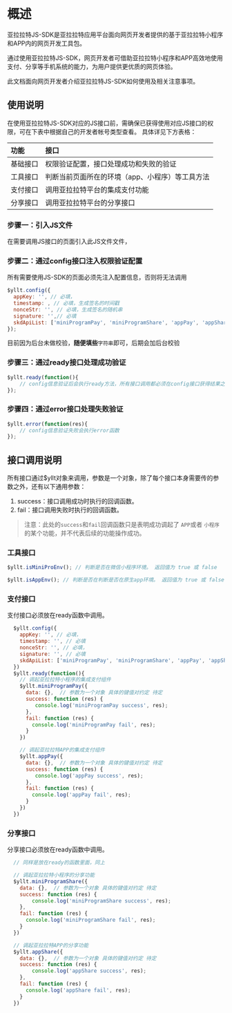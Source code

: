 # 概述

亚拉拉特JS-SDK是亚拉拉特应用平台面向网页开发者提供的基于亚拉拉特小程序和APP内的网页开发工具包。

通过使用亚拉拉特JS-SDK，网页开发者可借助亚拉拉特小程序和APP高效地使用支付、分享等手机系统的能力，为用户提供更优质的网页体验。

此文档面向网页开发者介绍亚拉拉特JS-SDK如何使用及相关注意事项。

## 使用说明

在使用亚拉拉特JS-SDK对应的JS接口前，需确保已获得使用对应JS接口的权限，可在下表中根据自己的开发者帐号类型查看。 具体详见下方表格：

|功能|接口|
|:-|:-|
|基础接口|权限验证配置，接口处理成功和失败的验证|
|工具接口|判断当前页面所在的环境（app、小程序）等工具方法|
|支付接口|调用亚拉拉特平台的集成支付功能|
|分享接口|调用亚拉拉特平台的分享接口|

### 步骤一：引入JS文件

在需要调用JS接口的页面引入此JS文件文件，

### 步骤二：通过config接口注入权限验证配置

所有需要使用JS-SDK的页面必须先注入配置信息，否则将无法调用

```js
$yllt.config({
  appKey: '', // 必填，
  timestamp: , // 必填，生成签名的时间戳
  nonceStr: '', // 必填，生成签名的随机串
  signature: '',// 必填
  skdApiList: ['miniProgramPay', 'miniProgramShare', 'appPay', 'appShare'] // 必填，需要使用的JS接口列表
});
```
 目前因为后台未做校验，**随便填些**`字符串`即可，后期会加后台校验 

### 步骤三：通过ready接口处理成功验证

```js
$yllt.ready(function(){
    // config信息验证后会执行ready方法，所有接口调用都必须在config接口获得结果之后，config是一个客户端的异步操作，所以如果需要在页面加载时就调用相关接口，则须把相关接口放在ready函数中调用来确保正确执行。对于用户触发时才调用的接口，则可以直接调用，不需要放在ready函数中。
});
```

### 步骤四：通过error接口处理失败验证

```js
$yllt.error(function(res){
    // config信息验证失败会执行error函数 
});
```
## 接口调用说明

所有接口通过$yllt对象来调用，参数是一个对象，除了每个接口本身需要传的参数之外，还有以下通用参数：

1. success：接口调用成功时执行的回调函数。
2. fail：接口调用失败时执行的回调函数。

> 注意：此处的`success`和`fail`回调函数只是表明成功调起了 `APP`或者 `小程序`的某个功能，并不代表后续的功能操作成功。


### 工具接口

```js
$yllt.isMiniProEnv(); // 判断是否在微信小程序环境。 返回值为 true 或 false

$yllt.isAppEnv(); // 判断是否在判断是否在原生app环境。 返回值为 true 或 false
```

### 支付接口

支付接口必须放在ready函数中调用。

```js
  $yllt.config({
    appKey: '', // 必填，
    timestamp: '', // 必填
    nonceStr: '', // 必填，
    signature: '', // 必填
    skdApiList: ['miniProgramPay', 'miniProgramShare', 'appPay', 'appShare'] // 必填
  })  
  $yllt.ready(function(){
    // 调起亚拉拉特小程序的集成支付组件
    $yllt.miniProgramPay({
      data: {},  // 参数为一个对象 具体的键值对约定 待定
      success: function (res) {
         console.log('miniProgramPay success', res);
      },
      fail: function (res) {
        console.log('miniProgramPay fail', res);
      }
    })

    // 调起亚拉拉特APP的集成支付组件
    $yllt.appPay({
      data: {},  // 参数为一个对象 具体的键值对约定 待定
      success: function (res) {
         console.log('appPay success', res);
      },
      fail: function (res) {
        console.log('appPay fail', res);
      }
    })
  })

```

### 分享接口

分享接口必须放在ready函数中调用。

```js
  // 同样是放在ready的函数里面，同上

  // 调起亚拉拉特小程序的分享功能
  $yllt.miniProgramShare({
    data: {},  // 参数为一个对象 具体的键值对约定 待定
    success: function (res) {
        console.log('miniProgramShare success', res);
    },
    fail: function (res) {
      console.log('miniProgramShare fail', res);
    }
  })

  // 调起亚拉拉特APP的分享功能
  $yllt.appShare({
    data: {},  // 参数为一个对象 具体的键值对约定 待定
    success: function (res) {
        console.log('appShare success', res);
    },
    fail: function (res) {
      console.log('appShare fail', res);
    }
  })
```
